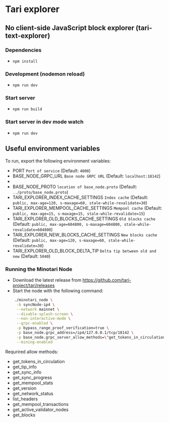 # Tari explorer

## No client-side JavaScript block explorer (tari-text-explorer)

### Dependencies

- `npm install`

### Development (nodemon reload)

- `npm run dev`

### Start server

- `npm run build`

### Start server in dev mode watch

- `npm run dev`

## Useful environment variables

To run, export the following environment variables:

- PORT `Port of service` (Default: `4000`)
- BASE_NODE_GRPC_URL `Base node GRPC URL` (Default: `localhost:18142`)
-
- BASE_NODE_PROTO `location of base_node.proto` (Default: `../proto/base_node.proto`)
- TARI_EXPLORER_INDEX_CACHE_SETTINGS `Index cache` (Default: `public, max-age=120, s-maxage=60, stale-while-revalidate=30`)
- TARI_EXPLORER_MEMPOOL_CACHE_SETTINGS `Mempool cache` (Default: `public, max-age=15, s-maxage=15, stale-while-revalidate=15`)
- TARI_EXPLORER_OLD_BLOCKS_CACHE_SETTINGS `Old blocks cache` (Default: `public, max-age=604800, s-maxage=604800, stale-while-revalidate=604800`)
- TARI_EXPLORER_NEW_BLOCKS_CACHE_SETTINGS `New blocks cache` (Default: `public, max-age=120, s-maxage=60, stale-while-revalidate=30`)
- TARI_EXPLORER_OLD_BLOCK_DELTA_TIP `Delta tip between old and new` (Default: `5040`)

### Running the Minotari Node

- Download the latest release from https://github.com/tari-project/tari/releases
- Start the node with the following command:

```bash
    ./minotari_node \
     -b syncNode-ip4 \
     --network mainnet \
     --disable-splash-screen \
     --non-interactive-mode \
     --grpc-enabled \
     -p bypass_range_proof_verification=true \
     -p base_node.grpc_address=/ip4/127.0.0.1/tcp/18142 \
     -p base_node.grpc_server_allow_methods=\"get_tokens_in_circulation,get_tip_info,get_sync_info,get_sync_progress,get_mempool_stats,get_version,get_network_status,list_headers,get_mempool_transactions,get_active_validator_nodes,get_blocks\" \
     --mining-enabled
```

Requrired allow methods:

- get_tokens_in_circulation
- get_tip_info
- get_sync_info
- get_sync_progress
- get_mempool_stats
- get_version
- get_network_status
- list_headers
- get_mempool_transactions
- get_active_validator_nodes
- get_blocks
